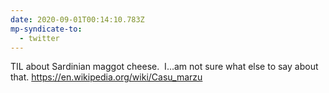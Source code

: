 ```yaml
---
date: 2020-09-01T00:14:10.783Z
mp-syndicate-to:
  - twitter
---
```


TIL about Sardinian maggot cheese. &nbsp;I...am not sure what else to say about that.    https://en.wikipedia.org/wiki/Casu_marzu
